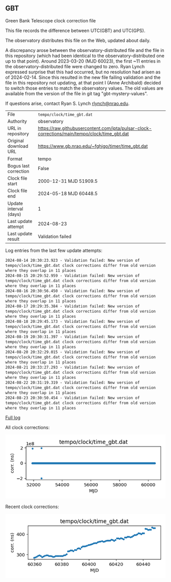 
## GBT

Green Bank Telescope clock correction file

This file records the difference between UTC(GBT) and UTC(GPS).

The observatory distributes this file on the Web, updated about daily.

A discrepancy arose between the observatory-distributed file and the
file in this repository (which had been identical to the 
observatory-distributed one up to that point). Around 
2023-03-20 (MJD 60023), the first ~11 entries in the 
observatory-distributed file were changed to zero.
Ryan Lynch expressed surprise that this had occurred, but no
resolution had arisen as of 2024-02-14. Since this resulted in
the new file failing validation and the file in this repository
not updating, at that point I (Anne Archibald) decided to
switch those entries to match the observatory values. The old values
are available from the version of the file in git tag 
"gbt-mystery-values".

If questions arise, contact Ryan S. Lynch <rlynch@nrao.edu>.

|     |     |
|:--- |:--- |
| File | `tempo/clock/time_gbt.dat` |
| Authority | observatory |
| URL in repository | <https://raw.githubusercontent.com/ipta/pulsar-clock-corrections/main/tempo/clock/time_gbt.dat> |
| Original download URL | <https://www.gb.nrao.edu/~fghigo/timer/time_gbt.dat> |
| Format | tempo |
| Bogus last correction | False |
| Clock file start | 2000-12-31 MJD 51909.5 |
| Clock file end | 2024-05-18 MJD 60448.5 |
| Update interval (days) | 1 |
| Last update attempt | 2024-08-23 |
| Last update result | Validation failed |

Log entries from the last few update attempts:
```
2024-08-14 20:30:23.923 - Validation failed: New version of tempo/clock/time_gbt.dat clock corrections differ from old version where they overlap in 11 places
2024-08-15 20:29:52.959 - Validation failed: New version of tempo/clock/time_gbt.dat clock corrections differ from old version where they overlap in 11 places
2024-08-16 20:30:56.450 - Validation failed: New version of tempo/clock/time_gbt.dat clock corrections differ from old version where they overlap in 11 places
2024-08-17 20:29:35.384 - Validation failed: New version of tempo/clock/time_gbt.dat clock corrections differ from old version where they overlap in 11 places
2024-08-18 20:29:45.173 - Validation failed: New version of tempo/clock/time_gbt.dat clock corrections differ from old version where they overlap in 11 places
2024-08-19 20:30:31.397 - Validation failed: New version of tempo/clock/time_gbt.dat clock corrections differ from old version where they overlap in 11 places
2024-08-20 20:32:29.015 - Validation failed: New version of tempo/clock/time_gbt.dat clock corrections differ from old version where they overlap in 11 places
2024-08-21 20:33:27.293 - Validation failed: New version of tempo/clock/time_gbt.dat clock corrections differ from old version where they overlap in 11 places
2024-08-22 20:31:19.319 - Validation failed: New version of tempo/clock/time_gbt.dat clock corrections differ from old version where they overlap in 11 places
2024-08-23 20:30:50.454 - Validation failed: New version of tempo/clock/time_gbt.dat clock corrections differ from old version where they overlap in 11 places
```
[Full log](https://raw.githubusercontent.com/ipta/pulsar-clock-corrections/main/log/tempo/clock/time_gbt.dat.log)


All clock corrections:

![plot of all clock corrections](time_gbt.dat.png "All corrections")

Recent clock corrections:

![plot of recent clock corrections](time_gbt.dat.short.png "Recent corrections")

